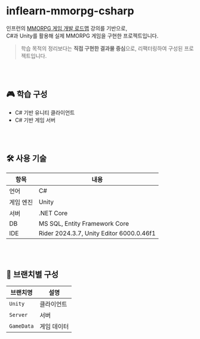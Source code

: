 # inflearn-mmorpg-csharp

인프런의 [MMORPG 게임 개발 로드맵](https://inflearn.com/roadmaps/355) 강의를 기반으로,  
C#과 Unity를 활용해 실제 MMORPG 게임을 구현한 프로젝트입니다.

> 학습 목적의 정리보다는 **직접 구현한 결과물 중심**으로, 리팩터링하여 구성된 프로젝트입니다.

<br><br>

## 🎮 학습 구성

- C# 기반 유니티 클라이언트
- C# 기반 게임 서버

<br><br>

## 🛠 사용 기술

| 항목 | 내용 |
|------|------|
| 언어 | C# |
| 게임 엔진 | Unity |
| 서버 | .NET Core |
| DB | MS SQL, Entity Framework Core |
| IDE | Rider 2024.3.7, Unity Editor 6000.0.46f1 |

<br><br>

## 🌿 브랜치별 구성

| 브랜치명 | 설명 |
|----------|------|
| `Unity` | 클라이언트 |
| `Server` | 서버 |
| `GameData` | 게임 데이터 |
